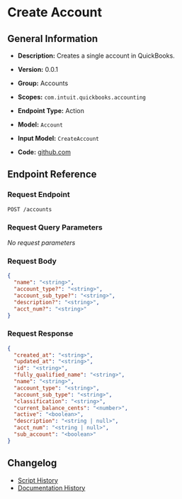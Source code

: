 <!-- BEGIN GENERATED CONTENT -->
# Create Account

## General Information

- **Description:** Creates a single account in QuickBooks.

- **Version:** 0.0.1
- **Group:** Accounts
- **Scopes:** `com.intuit.quickbooks.accounting`
- **Endpoint Type:** Action
- **Model:** `Account`
- **Input Model:** `CreateAccount`
- **Code:** [github.com](https://github.com/NangoHQ/integration-templates/tree/main/integrations/quickbooks/actions/create-account.ts)


## Endpoint Reference

### Request Endpoint

`POST /accounts`

### Request Query Parameters

_No request parameters_

### Request Body

```json
{
  "name": "<string>",
  "account_type?": "<string>",
  "account_sub_type?": "<string>",
  "description?": "<string>",
  "acct_num?": "<string>"
}
```

### Request Response

```json
{
  "created_at": "<string>",
  "updated_at": "<string>",
  "id": "<string>",
  "fully_qualified_name": "<string>",
  "name": "<string>",
  "account_type": "<string>",
  "account_sub_type": "<string>",
  "classification": "<string>",
  "current_balance_cents": "<number>",
  "active": "<boolean>",
  "description": "<string | null>",
  "acct_num": "<string | null>",
  "sub_account": "<boolean>"
}
```

## Changelog

- [Script History](https://github.com/NangoHQ/integration-templates/commits/main/integrations/quickbooks/actions/create-account.ts)
- [Documentation History](https://github.com/NangoHQ/integration-templates/commits/main/integrations/quickbooks/actions/create-account.md)

<!-- END  GENERATED CONTENT -->

